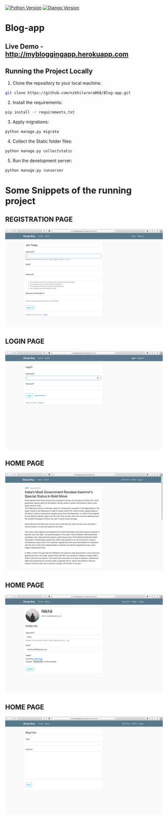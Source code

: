 [![Python Version](https://img.shields.io/badge/python-3.6.7-brightgreen.svg)](https://python.org)
[![Django Version](https://img.shields.io/badge/django-3.1.1-brightgreen.svg)](https://djangoproject.com)

# Blog-app

## Live Demo - http://mybloggingapp.herokuapp.com

## Running the Project Locally

1. Clone the repository to your local machine:

```bash
git clone https://github.com/nikhilarora068/Blog-app.git
```

2. Install the requirements:

```bash
pip install -r requirements.txt
```

3. Apply migrations:

```bash
python manage.py migrate
```

4. Collect the Static folder files:

```bash
python manage.py collectstatic
```

5. Run the development server:

```bash
python manage.py runserver
```
# Some Snippets of the running project 


## REGISTRATION PAGE
![](images/register.png)


## LOGIN PAGE
![](images/login.png)

## HOME PAGE
![](images/home.png)

## HOME PAGE
![](images/profile.png)

## HOME PAGE
![](images/new_post.png)
